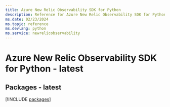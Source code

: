 ```yaml
---
title: Azure New Relic Observability SDK for Python
description: Reference for Azure New Relic Observability SDK for Python
ms.date: 02/23/2024
ms.topic: reference
ms.devlang: python
ms.service: newrelicobservability
---
```

# Azure New Relic Observability SDK for Python - latest
## Packages - latest
[!INCLUDE [packages](new-relic-observability-index.md)]